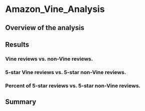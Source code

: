 # Amazon_Vine_Analysis
## Overview of the analysis
## Results
### Vine reviews vs. non-Vine reviews.
### 5-star Vine reviews vs. 5-star non-Vine reviews.
### Percent of 5-star reviews vs. 5-star non-Vine reviews.
## Summary
